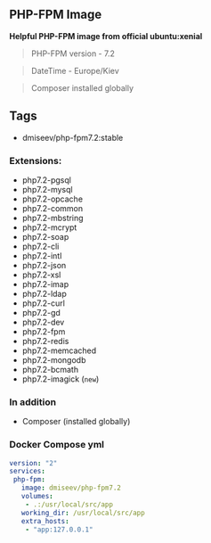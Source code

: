 ## PHP-FPM Image

 **Helpful PHP-FPM image from official ubuntu:xenial**
 >
 > PHP-FPM version - 7.2

 > DateTime - Europe/Kiev

 > Composer installed globally

## Tags
 * dmiseev/php-fpm7.2:stable

### Extensions:

 * php7.2-pgsql
 * php7.2-mysql
 * php7.2-opcache
 * php7.2-common
 * php7.2-mbstring
 * php7.2-mcrypt
 * php7.2-soap
 * php7.2-cli
 * php7.2-intl
 * php7.2-json
 * php7.2-xsl
 * php7.2-imap
 * php7.2-ldap
 * php7.2-curl
 * php7.2-gd
 * php7.2-dev
 * php7.2-fpm
 * php7.2-redis
 * php7.2-memcached
 * php7.2-mongodb
 * php7.2-bcmath
 * php7.2-imagick (`new`)

### In addition

 * Composer (installed globally)
 
### Docker Compose yml

```yaml
version: "2"
services:
 php-fpm:
   image: dmiseev/php-fpm7.2
   volumes:
    - .:/usr/local/src/app
   working_dir: /usr/local/src/app
   extra_hosts:
    - "app:127.0.0.1"
```
